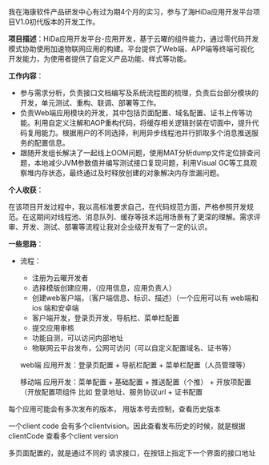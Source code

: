 我在海康软件产品研发中心有过为期4个月的实习，参与了海HiDa应用开发平台项目V1.0初代版本的开发工作。

**项目描述**：HiDa应用开发平台-应用开发，基于云曜的组件能力，通过零代码开发模式协助使用加速物联网应用的构建。平台提供了Web端、APP端等终端可视化开发能力，为使用者提供了自定义产品功能、样式等功能。

**工作内容**：

- 参与需求分析，负责接口文档编写及系统流程图的梳理，负责后台部分模块的开发，单元测试、重构、联调、部署等工作。
- 负责Web端应用模块的开发，其中包括页面配置、域名配置、证书上传等功能。利用自定义注解和AOP重构代码，将缓存相关逻辑封装在切面中，提升代码复用能力。根据用户的不同选择，利用异步线程池并行抓取多个消息推送服务的配置信息。
- 跟随开发组长解决了一起线上OOM问题，使用MAT分析dump文件定位排查问题，本地减少JVM参数值并编写测试接口复现问题，利用Visual GC等工具观察堆内存状态，最终通过及时释放创建的对象解决内存泄漏问题。

**个人收获**：

在该项目开发过程中，我以高标准要求自己，在代码规范方面，严格参照开发规范。在这期间对线程池、消息队列、缓存等技术运用场景有了更深的理解。需求评审、开发、测试、部署等流程让我对企业级开发有了一定的认识。



**一些思路**：

- 流程：

  - 注册为云曜开发者
  - 选择模版创建应用，（应用信息，应用负责人）
  - 创建web客户端，（客户端信息、标识、描述）（一个应用可以有 web端和ios 端和安卓端
  - 客户端开发，登录页开发，导航栏、菜单栏配置
  - 提交应用审核
  - 功能自测，可以访问内部地址
  - 物联网云平台发布，公网可访问（可以自定义配置域名、证书等）

  web端 应用开发：登录页配置 + 导航栏配置 + 菜单栏配置（人员管理等）

  移动端 应用开发：菜单配置 + 基础配置 + 推送配置（个推） + 开放项配置（开放配置项组件 比如 登录地址、服务协议url + 证书配置

每个应用可能会有多次发布的版本， 用版本号去控制，查看历史版本

一个client code 会有多个clientvision。因此查看发布历史的时候，就是根据clientCode 查看多个client version

多页面配置的，就是通过不同的 请求接口，在按钮上指定下一个界面的接口地址

